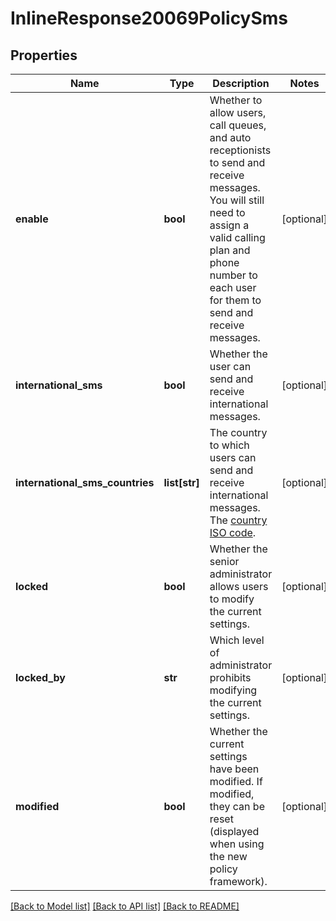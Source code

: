 # InlineResponse20069PolicySms

## Properties
Name | Type | Description | Notes
------------ | ------------- | ------------- | -------------
**enable** | **bool** | Whether to allow users, call queues, and auto receptionists to send and receive messages. You will still need to assign a valid calling plan and phone number to each user for them to send and receive messages. | [optional] 
**international_sms** | **bool** | Whether the user can send and receive international messages. | [optional] 
**international_sms_countries** | **list[str]** | The country to which users can send and receive international messages. The [country ISO code](https://marketplace.zoom.us/docs/api-reference/other-references/abbreviation-lists#countries). | [optional] 
**locked** | **bool** | Whether the senior administrator allows users to modify the current settings. | [optional] 
**locked_by** | **str** | Which level of administrator prohibits modifying the current settings. | [optional] 
**modified** | **bool** | Whether the current settings have been modified. If modified, they can be reset (displayed when using the new policy framework). | [optional] 

[[Back to Model list]](../README.md#documentation-for-models) [[Back to API list]](../README.md#documentation-for-api-endpoints) [[Back to README]](../README.md)

